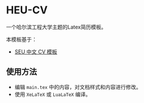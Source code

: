 # HEU-CV

一个哈尔滨工程大学主题的Latex简历模板。

本模板基于：

- [SEU 中文 CV 模板](https://github.com/Exception0x0194/SEU-CV)

## 使用方法

- 编辑 `main.tex` 中的内容，对文档样式和内容进行修改。
- 使用 `XeLaTeX` 或 `LuaLaTeX` 编译。
